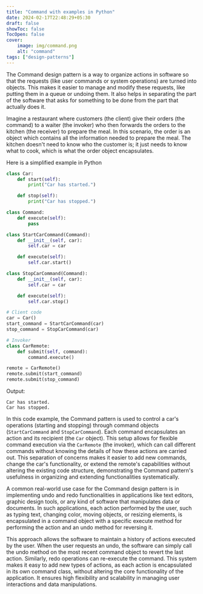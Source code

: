 ```yaml
---
title: "Command with examples in Python"
date: 2024-02-17T22:48:29+05:30
draft: false
showToc: false
TocOpen: false
cover:
    image: img/command.png
    alt: "command"
tags: ["design-patterns"]
---
```


The Command design pattern is a way to organize actions in software so that the requests (like user commands or system operations) are turned into objects. This makes it easier to manage and modify these requests, like putting them in a queue or undoing them. It also helps in separating the part of the software that asks for something to be done from the part that actually does it.

Imagine a restaurant where customers (the client) give their orders (the command) to a waiter (the invoker) who then forwards the orders to the kitchen (the receiver) to prepare the meal. In this scenario, the order is an object which contains all the information needed to prepare the meal. The kitchen doesn't need to know who the customer is; it just needs to know what to cook, which is what the order object encapsulates.

Here is a simplified example in Python

```python
class Car:
    def start(self):
        print("Car has started.")

    def stop(self):
        print("Car has stopped.")

class Command:
    def execute(self):
        pass

class StartCarCommand(Command):
    def __init__(self, car):
        self.car = car

    def execute(self):
        self.car.start()

class StopCarCommand(Command):
    def __init__(self, car):
        self.car = car

    def execute(self):
        self.car.stop()

# Client code
car = Car()
start_command = StartCarCommand(car)
stop_command = StopCarCommand(car)

# Invoker
class CarRemote:
    def submit(self, command):
        command.execute()

remote = CarRemote()
remote.submit(start_command)
remote.submit(stop_command)
```

Output:
```
Car has started.
Car has stopped.
```

In this code example, the Command pattern is used to control a car's operations (starting and stopping) through command objects (`StartCarCommand` and `StopCarCommand`). Each command encapsulates an action and its recipient (the `Car` object). This setup allows for flexible command execution via the `CarRemote` (the invoker), which can call different commands without knowing the details of how these actions are carried out. This separation of concerns makes it easier to add new commands, change the car's functionality, or extend the remote's capabilities without altering the existing code structure, demonstrating the Command pattern's usefulness in organizing and extending functionalities systematically.

A common real-world use case for the Command design pattern is in implementing undo and redo functionalities in applications like text editors, graphic design tools, or any kind of software that manipulates data or documents. In such applications, each action performed by the user, such as typing text, changing color, moving objects, or resizing elements, is encapsulated in a command object with a specific execute method for performing the action and an undo method for reversing it.

This approach allows the software to maintain a history of actions executed by the user. When the user requests an undo, the software can simply call the undo method on the most recent command object to revert the last action. Similarly, redo operations can re-execute the command. This system makes it easy to add new types of actions, as each action is encapsulated in its own command class, without altering the core functionality of the application. It ensures high flexibility and scalability in managing user interactions and data manipulations.